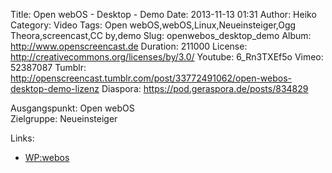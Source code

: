 Title: Open webOS - Desktop - Demo
Date: 2013-11-13 01:31
Author: Heiko
Category: Video
Tags: Open webOS,webOS,Linux,Neueinsteiger,Ogg Theora,screencast,CC by,demo
Slug: openwebos_desktop_demo
Album: http://www.openscreencast.de
Duration: 211000
License: http://creativecommons.org/licenses/by/3.0/
Youtube: 6_Rn3TXEf5o
Vimeo: 52387087
Tumblr: http://openscreencast.tumblr.com/post/33772491062/open-webos-desktop-demo-lizenz
Diaspora: https://pod.geraspora.de/posts/834829

Ausgangspunkt: Open webOS  
Zielgruppe: Neueinsteiger  

Links:

  * [WP:webos](https://de.wikipedia.org/wiki/HP_webOS "Link zu WP:webos" )

